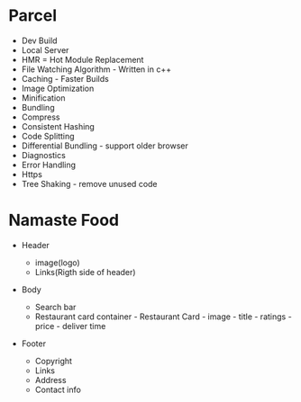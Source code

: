 
# Parcel
- Dev Build
- Local Server
- HMR = Hot Module Replacement
- File Watching Algorithm - Written in c++
- Caching - Faster Builds
- Image Optimization
- Minification
- Bundling
- Compress
- Consistent Hashing
- Code Splitting
- Differential Bundling - support older browser
- Diagnostics
- Error Handling
- Https 
- Tree Shaking - remove unused code


# Namaste Food
- Header
     - image(logo)
     - Links(Rigth side of header)

- Body
     - Search bar
     -  Restaurant card container
                  - Restaurant Card
                               - image
                               - title
                               - ratings
                               - price
                               - deliver time

- Footer
     - Copyright
     - Links
     - Address
     - Contact info           

